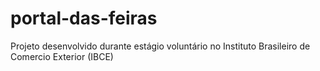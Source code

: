 # portal-das-feiras
Projeto desenvolvido durante estágio voluntário no Instituto Brasileiro de Comercio Exterior (IBCE)

